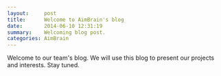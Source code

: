 ```yaml
---
layout:     post
title:      Welcome to AimBrain's blog
date:       2014-06-10 12:31:19
summary:    Welcoming blog post.
categories: AimBrain
---
```


Welcome to our team's blog. We will use this blog to present our projects and interests.
Stay tuned.
